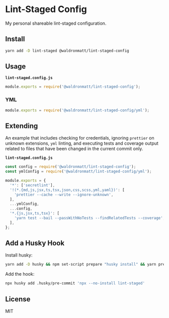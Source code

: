 # Lint-Staged Config

My personal shareable lint-staged configuration.

## Install

```bash
yarn add -D lint-staged @waldronmatt/lint-staged-config
```

## Usage

**`lint-staged.config.js`**

```js
module.exports = require('@waldronmatt/lint-staged-config');
```

### YML

```js
module.exports = require('@waldronmatt/lint-staged-config/yml');
```

## Extending

An example that includes checking for credentials, ignoring `prettier` on unknown extensions, `yml` linting, and executing tests and coverage output related to files that have been changed in the current commit only.

**`lint-staged.config.js`**

```js
const config = require('@waldronmatt/lint-staged-config');
const ymlConfig = require('@waldronmatt/lint-staged-config/yml');

module.exports = {
  '*': ['secretlint'],
  '!(*.{md,js,jsx,ts,tsx,json,css,scss,yml,yaml})': [
    'prettier --cache --write --ignore-unknown',
  ],
  ...ymlConfig,
  ...config,
  '*.{js,jsx,ts,tsx}': [
    'yarn test --bail --passWithNoTests --findRelatedTests --coverage',
  ],
};
```

## Add a Husky Hook

Install husky:

```bash
yarn add -D husky && npm set-script prepare "husky install" && yarn prepare
```

Add the hook:

```bash
npx husky add .husky/pre-commit 'npx --no-install lint-staged'
```

## License

MIT
